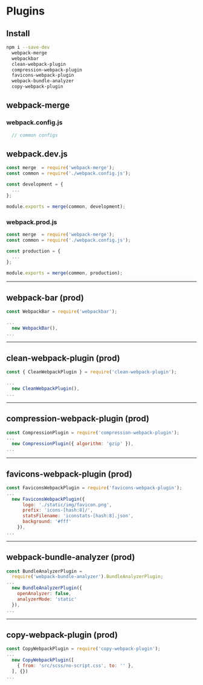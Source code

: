 # Plugins

## Install

```bash
npm i --save-dev
  webpack-merge
  webpackbar
  clean-webpack-plugin
  compression-webpack-plugin
  favicons-webpack-plugin
  webpack-bundle-analyzer
  copy-webpack-plugin
```

## webpack-merge

### webpack.config.js

```js
  // common configs
```

## webpack.dev.js

```js
const merge  = require('webpack-merge');
const common = require('./webpack.config.js');

const development = {
  ...
};

module.exports = merge(common, development);
```

### webpack.prod.js

```js
const merge  = require('webpack-merge');
const common = require('./webpack.config.js');

const production = {
  ...
};

module.exports = merge(common, production);
```

***

## webpack-bar (prod)

```js
const WebpackBar = require('webpackbar');

...
  new WebpackBar(),
...
```

***

## clean-webpack-plugin (prod)

```js
const { CleanWebpackPlugin } = require('clean-webpack-plugin');

...
  new CleanWebpackPlugin(),
...
```

***

## compression-webpack-plugin (prod)

```js
const CompressionPlugin = require('compression-webpack-plugin');
...
  new CompressionPlugin({ algorithm: 'gzip' }),
...
```

***

## favicons-webpack-plugin (prod)

```js
const FaviconsWebpackPlugin = require('favicons-webpack-plugin');
...
  new FaviconsWebpackPlugin({
      logo: './static/img/favicon.png',
      prefix: 'icons-[hash:8]/',
      statsFilename: 'iconstats-[hash:8].json',
      background: '#fff'
    }),
...
```

***

## webpack-bundle-analyzer (prod)

```js
const BundleAnalyzerPlugin = 
  require('webpack-bundle-analyzer').BundleAnalyzerPlugin;
...
  new BundleAnalyzerPlugin({
    openAnalyzer: false,
    analyzerMode: 'static'
  }),
...
```

***

## copy-webpack-plugin (prod)

```js
const CopyWebpackPlugin = require('copy-webpack-plugin');
...
  new CopyWebpackPlugin([
    { from: 'src/scss/no-script.css', to: '' },
  ], {})
...
```
